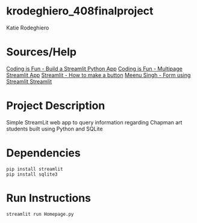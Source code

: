# krodeghiero_408finalproject
Katie Rodeghiero

# Sources/Help
[Coding is Fun - Build a Streamlit Python App](https://www.youtube.com/watch?v=VqgUkExPvLY)
[Coding is Fun - Multipage Streamlit App](https://www.youtube.com/watch?v=YClmpnpszq8&t=280s)
[Streamlit - How to make a button](https://www.youtube.com/watch?v=JSeQSnGovSE)
[Meenu Singh - Form using Streamlit ](https://www.youtube.com/watch?v=ZTkA9V65xz0&t=885s)
[Streamlit](https://streamlit.io/)

# Project Description
Simple StreamLit web app to query information regarding Chapman art students built using Python and SQLite

# Dependencies
```
pip install streamlit
pip install sqlite3
```

# Run Instructions
```
streamlit run Homepage.py
```
